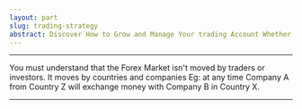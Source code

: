 ```yaml
---
layout: part
slug: trading-strategy
abstract: Discover How to Grow and Manage Your trading Account Whether Big or Small Using my Proven Strategy that follow the Industry Professionals and Banks 
---
```



---

You must understand that the Forex Market isn't moved by traders or investors. It moves by countries and companies Eg: at any time Company A from Country Z will exchange money with Company B in Country X.

---



